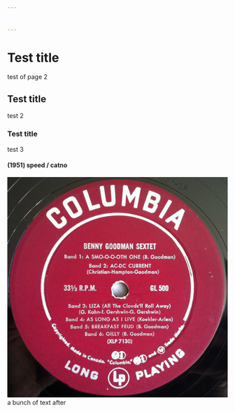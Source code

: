 ```yaml
---


---
```


<h1 id="test-title">Test title</h1>
<p>test of page 2</p>
<h2 id="test-title-1">Test title</h2>
<p>test 2</p>
<h3 id="test-title-2">Test title</h3>
<p>test 3</p>
<h4 id="speed--catno">(1951) speed / catno</h4>
<p><img src="/Images/IMG_0454.jpeg" alt="Gallery"><br>
a bunch of text after</p>

